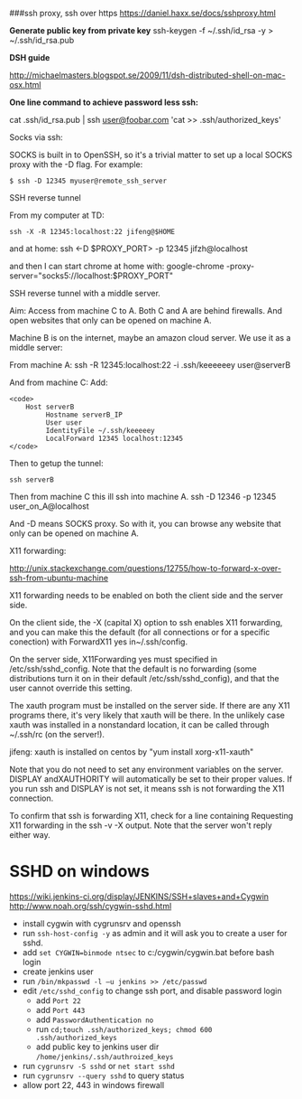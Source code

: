 ###ssh proxy, ssh over https
https://daniel.haxx.se/docs/sshproxy.html


**Generate public key from private key**
  ssh-keygen -f ~/.ssh/id_rsa -y > ~/.ssh/id_rsa.pub


**DSH guide**

http://michaelmasters.blogspot.se/2009/11/dsh-distributed-shell-on-mac-osx.html


**One line command to achieve password less ssh:**

  cat .ssh/id_rsa.pub | ssh user@foobar.com 'cat >> .ssh/authorized_keys'



Socks via ssh:

SOCKS is built in to OpenSSH, so it's a trivial matter to set up a local SOCKS proxy with the -D flag. For example:

    $ ssh -D 12345 myuser@remote_ssh_server


SSH reverse tunnel

From my computer at TD:

    ssh -X -R 12345:localhost:22 jifeng@$HOME

and at home:
  ssh <-D $PROXY_PORT> -p 12345 jifzh@localhost

and then I can start chrome at home with:
  google-chrome -proxy-server="socks5://localhost:$PROXY_PORT"

SSH reverse tunnel with a middle server.


Aim: Access from machine C to A. Both C and A are behind firewalls. And open websites that only can be opened on machine A.

Machine B is on the internet, maybe an amazon cloud server. We use it as a middle server:

From machine A:
  ssh -R 12345:localhost:22 -i .ssh/keeeeeey user@serverB

And from machine C:
Add:

    <code>
        Host serverB
             Hostname serverB_IP
             User user
             IdentityFile ~/.ssh/keeeeey
             LocalForward 12345 localhost:12345
    </code>
Then to getup the tunnel: 

    ssh serverB

Then from machine C this ill ssh into machine A.
  ssh -D 12346 -p 12345 user_on_A@localhost

And -D means SOCKS proxy. So with it, you can browse any website that only can be opened on machine A.


X11 forwarding:


http://unix.stackexchange.com/questions/12755/how-to-forward-x-over-ssh-from-ubuntu-machine

X11 forwarding needs to be enabled on both the client side and the server side.

On the client side, the -X (capital X) option to ssh enables X11 forwarding, and you can make this the default (for all connections or for a specific conection) with ForwardX11 yes in~/.ssh/config.

On the server side, X11Forwarding yes must specified in /etc/ssh/sshd_config. Note that the default is no forwarding (some distributions turn it on in their default /etc/ssh/sshd_config), and that the user cannot override this setting.

The xauth program must be installed on the server side. If there are any X11 programs there, it's very likely that xauth will be there. In the unlikely case xauth was installed in a nonstandard location, it can be called through ~/.ssh/rc (on the server!).

jifeng: xauth is installed on centos by "yum install xorg-x11-xauth"

Note that you do not need to set any environment variables on the server. DISPLAY andXAUTHORITY will automatically be set to their proper values. If you run ssh and DISPLAY is not set, it means ssh is not forwarding the X11 connection.

To confirm that ssh is forwarding X11, check for a line containing Requesting X11 forwarding in the ssh -v -X output. Note that the server won't reply either way.


# SSHD on windows

https://wiki.jenkins-ci.org/display/JENKINS/SSH+slaves+and+Cygwin
http://www.noah.org/ssh/cygwin-sshd.html

- install cygwin with cygrunsrv and openssh
- run `ssh-host-config -y` as admin and it will ask you to create a user for sshd.
- add `set CYGWIN=binmode ntsec` to c:/cygwin/cygwin.bat before bash login
- create jenkins user
- run `/bin/mkpasswd -l –u jenkins >> /etc/passwd`
- edit `/etc/sshd_config` to change ssh port, and disable password login
  - add `Port 22`
  - add `Port 443`
  - add `PasswordAuthentication no`
  - run `cd;touch .ssh/authorized_keys; chmod 600 .ssh/authorized_keys`
  - add public key to jenkins user dir `/home/jenkins/.ssh/authroized_keys`
- run `cygrunsrv -S sshd` or `net start sshd`
- run `cygrunsrv --query sshd` to query status
- allow port 22, 443 in windows firewall
